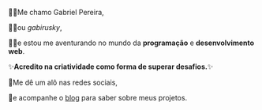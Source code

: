 🙋‍♂️Me chamo Gabriel Pereira,

🧙‍♂️ou *gabirusky*,

👨‍💻e estou me aventurando no mundo da **programação** e **desenvolvimento web**.

✨**Acredito na criatividade como forma de superar desafios.**✨

👋Me dê um alô nas redes sociais,

🤖e acompanhe o [blog](gabirusky.com) para saber sobre meus projetos.
